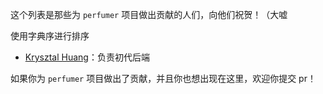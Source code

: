 这个列表是那些为 `perfumer` 项目做出贡献的人们，向他们祝贺！（大嘘

使用字典序进行排序

- [Krysztal Huang](https://github.com/Krysztal112233)：负责初代后端

如果你为 `perfumer` 项目做出了贡献，并且你也想出现在这里，欢迎你提交 pr！
